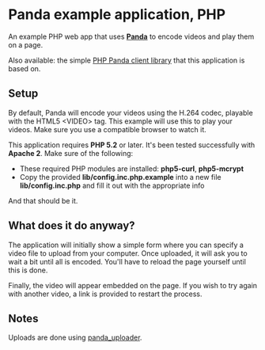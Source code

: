 Panda example application, PHP
==============================

An example PHP web app that uses [**Panda**](http://pandastream.com) to encode videos and play them on a page.

Also available: the simple [PHP Panda client library](http://github.com/newbamboo/panda_client_php) that this application is based on.


Setup
-----

By default, Panda will encode your videos using the H.264 codec, playable with the HTML5 &lt;VIDEO&gt; tag. This example will use this to play your videos. Make sure you use a compatible browser to watch it.

This application requires **PHP 5.2** or later. It's been tested successfully with **Apache 2**. Make sure of the following:

* These required PHP modules are installed: **php5-curl**, **php5-mcrypt**
* Copy the provided **lib/config.inc.php.example** into a new file **lib/config.inc.php** and fill it out with the appropriate info

And that should be it.


What does it do anyway?
-----------------------

The application will initially show a simple form where you can specify a video file to upload from your computer. Once uploaded, it will ask you to wait a bit until all is encoded. You'll have to reload the page yourself until this is done.

Finally, the video will appear embedded on the page. If you wish to try again with another video, a link is provided to restart the process.


Notes
-----

Uploads are done using [panda_uploader](http://github.com/newbamboo/panda_uploader).
